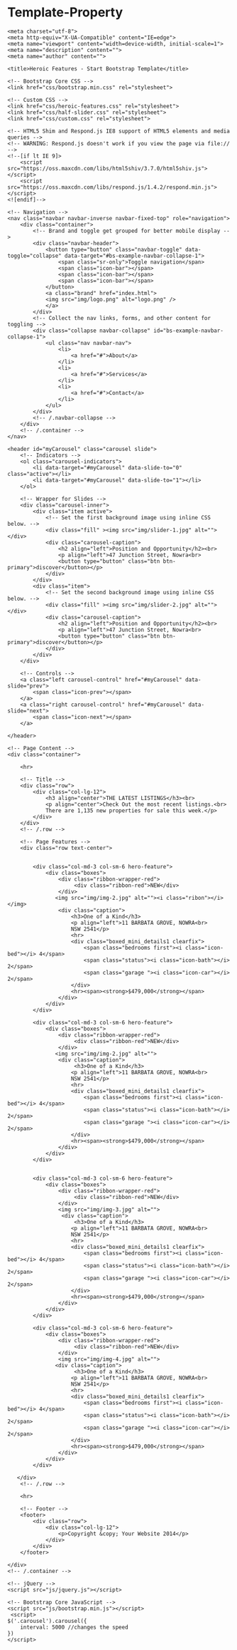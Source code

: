 # Template-Property
<!DOCTYPE html>
<html lang="en">

<head>

    <meta charset="utf-8">
    <meta http-equiv="X-UA-Compatible" content="IE=edge">
    <meta name="viewport" content="width=device-width, initial-scale=1">
    <meta name="description" content="">
    <meta name="author" content="">

    <title>Heroic Features - Start Bootstrap Template</title>

    <!-- Bootstrap Core CSS -->
    <link href="css/bootstrap.min.css" rel="stylesheet">

    <!-- Custom CSS -->
    <link href="css/heroic-features.css" rel="stylesheet">
	<link href="css/half-slider.css" rel="stylesheet">
	<link href="css/custom.css" rel="stylesheet">

    <!-- HTML5 Shim and Respond.js IE8 support of HTML5 elements and media queries -->
    <!-- WARNING: Respond.js doesn't work if you view the page via file:// -->
    <!--[if lt IE 9]>
        <script src="https://oss.maxcdn.com/libs/html5shiv/3.7.0/html5shiv.js"></script>
        <script src="https://oss.maxcdn.com/libs/respond.js/1.4.2/respond.min.js"></script>
    <![endif]-->

</head>

<body>

    <!-- Navigation -->
    <nav class="navbar navbar-inverse navbar-fixed-top" role="navigation">
        <div class="container">
            <!-- Brand and toggle get grouped for better mobile display -->
            <div class="navbar-header">
                <button type="button" class="navbar-toggle" data-toggle="collapse" data-target="#bs-example-navbar-collapse-1">
                    <span class="sr-only">Toggle navigation</span>
                    <span class="icon-bar"></span>
                    <span class="icon-bar"></span>
                    <span class="icon-bar"></span>
                </button>
				<a class="brand" href="index.html">
				<img src="img/logo.png" alt="logo.png" />
				</a>
            </div>
            <!-- Collect the nav links, forms, and other content for toggling -->
            <div class="collapse navbar-collapse" id="bs-example-navbar-collapse-1">
                <ul class="nav navbar-nav">
                    <li>
                        <a href="#">About</a>
                    </li>
                    <li>
                        <a href="#">Services</a>
                    </li>
                    <li>
                        <a href="#">Contact</a>
                    </li>
                </ul>
            </div>
            <!-- /.navbar-collapse -->
        </div>
        <!-- /.container -->
    </nav>
	
	<header id="myCarousel" class="carousel slide">
        <!-- Indicators -->
        <ol class="carousel-indicators">
            <li data-target="#myCarousel" data-slide-to="0" class="active"></li>
            <li data-target="#myCarousel" data-slide-to="1"></li>
        </ol>

        <!-- Wrapper for Slides -->
        <div class="carousel-inner">
            <div class="item active">
                <!-- Set the first background image using inline CSS below. -->
                <div class="fill" ><img src="img/slider-1.jpg" alt=""></div>
                <div class="carousel-caption">
                    <h2 align="left">Position and Opportunity</h2><br>
					<p align="left">47 Junction Street, Nowra<br>
					<button type="button" class="btn btn-primary">discover</button></p>
                </div>
            </div>
            <div class="item">
                <!-- Set the second background image using inline CSS below. -->
                <div class="fill" ><img src="img/slider-2.jpg" alt=""></div>
                <div class="carousel-caption">
                    <h2 align="left">Position and Opportunity</h2><br>
					<p align="left">47 Junction Street, Nowra<br>
					<button type="button" class="btn btn-primary">discover</button></p>
                </div>
            </div>
        </div>

        <!-- Controls -->
        <a class="left carousel-control" href="#myCarousel" data-slide="prev">
            <span class="icon-prev"></span>
        </a>
        <a class="right carousel-control" href="#myCarousel" data-slide="next">
            <span class="icon-next"></span>
        </a>

    </header>

    <!-- Page Content -->
    <div class="container">
	
        <hr>

        <!-- Title -->
        <div class="row">
            <div class="col-lg-12">
                <h3 align="center">THE LATEST LISTINGS</h3><br>
				<p align="center">Check Out the most recent listings.<br>
				There are 1,135 new properties for sale this week.</p>
            </div>
        </div>
        <!-- /.row -->

        <!-- Page Features -->
        <div class="row text-center">


            <div class="col-md-3 col-sm-6 hero-feature">
                <div class="boxes">
					<div class="ribbon-wrapper-red">
						 <div class="ribbon-red">NEW</div>
					</div>				
                   <img src="img/img-2.jpg" alt=""><i class="ribon"></i></img>
                    <div class="caption">
                        <h3>One of a Kind</h3>
                        <p align="left">11 BARBATA GROVE, NOWRA<br>
						NSW 2541</p>
						<hr>
						<div class="boxed_mini_details1 clearfix">
							<span class="bedrooms first"><i class="icon-bed"></i> 4</span>
							<span class="status"><i class="icon-bath"></i> 2</span>
							<span class="garage "><i class="icon-car"></i> 2</span>
						</div>
						<hr><span><strong>$479,000</strong></span>
					</div>
                </div>
            </div>

            <div class="col-md-3 col-sm-6 hero-feature">
                <div class="boxes">
					<div class="ribbon-wrapper-red">
						 <div class="ribbon-red">NEW</div>
					</div>
                   <img src="img/img-2.jpg" alt="">
                    <div class="caption">
                         <h3>One of a Kind</h3>
                        <p align="left">11 BARBATA GROVE, NOWRA<br>
						NSW 2541</p>
						<hr>
						<div class="boxed_mini_details1 clearfix">
							<span class="bedrooms first"><i class="icon-bed"></i> 4</span>
							<span class="status"><i class="icon-bath"></i> 2</span>
							<span class="garage "><i class="icon-car"></i> 2</span>
						</div>
						<hr><span><strong>$479,000</strong></span>
					</div>
                </div>
            </div>
			

            <div class="col-md-3 col-sm-6 hero-feature">
                <div class="boxes">
					<div class="ribbon-wrapper-red">
						 <div class="ribbon-red">NEW</div>
					</div>
                    <img src="img/img-3.jpg" alt="">
                     <div class="caption">
                         <h3>One of a Kind</h3>
                        <p align="left">11 BARBATA GROVE, NOWRA<br>
						NSW 2541</p>
						<hr>
						<div class="boxed_mini_details1 clearfix">
							<span class="bedrooms first"><i class="icon-bed"></i> 4</span>
							<span class="status"><i class="icon-bath"></i> 2</span>
							<span class="garage "><i class="icon-car"></i> 2</span>
						</div>
						<hr><span><strong>$479,000</strong></span>
					</div>
                </div>
            </div>

            <div class="col-md-3 col-sm-6 hero-feature">
                <div class="boxes">
					<div class="ribbon-wrapper-red">
						 <div class="ribbon-red">NEW</div>
					</div>
                    <img src="img/img-4.jpg" alt="">
                   <div class="caption">
                         <h3>One of a Kind</h3>
                        <p align="left">11 BARBATA GROVE, NOWRA<br>
						NSW 2541</p>
						<hr>
						<div class="boxed_mini_details1 clearfix">
							<span class="bedrooms first"><i class="icon-bed"></i> 4</span>
							<span class="status"><i class="icon-bath"></i> 2</span>
							<span class="garage "><i class="icon-car"></i> 2</span>
						</div>
						<hr><span><strong>$479,000</strong></span>
					</div>
                </div>
            </div>

       </div>
        <!-- /.row -->

        <hr>

        <!-- Footer -->
        <footer>
            <div class="row">
                <div class="col-lg-12">
                    <p>Copyright &copy; Your Website 2014</p>
                </div>
            </div>
        </footer>

    </div>
    <!-- /.container -->

    <!-- jQuery -->
    <script src="js/jquery.js"></script>

    <!-- Bootstrap Core JavaScript -->
    <script src="js/bootstrap.min.js"></script>
	 <script>
    $('.carousel').carousel({
        interval: 5000 //changes the speed
    })
    </script>

</body>

</html>
